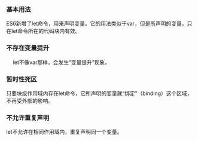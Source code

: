 ### 基本用法

ES6新增了let命令，用来声明变量。它的用法类似于var，但是所声明的变量，只在let命令所在的代码块内有效。

### 不存在变量提升      

  &emsp; let不像var那样，会发生“变量提升”现象。

### 暂时性死区        

 只要块级作用域内存在let命令，它所声明的变量就“绑定”（binding）这个区域，不再受外部的影响。

### 不允许重复声明       

  let不允许在相同作用域内，重复声明同一个变量。

